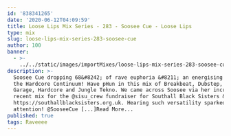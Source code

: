 ```yaml
---
id: '838341265'
date: '2020-06-12T04:09:59'
title: Loose Lips Mix Series - 283 - Soosee Cue - Loose Lips
type: mix
slug: loose-lips-mix-series-283-soosee-cue
author: 100
banner:
  - >-
    ../../static/images/importMixes/loose-lips-mix-series-283-soosee-cue/image3221.jpeg
description: >-
  Soosee Cue dropping 68&#8242; of rave euphoria &#8211; an energising trip down
  the Hardcore Continuum! Have pHun in this mix of Breakbeat, Dubstep, Speed
  Garage, Hardcore and Jungle Tekno. We came across Soosee via her incredible
  recent mix for the @sisu_crew fundraiser for Southall Black Sisters &#8211;
  https://southallblacksisters.org.uk. Hearing such versatility sparked our
  attention! @SooseeCue [...]Read More...
published: true
tags: Raveeee
---
```

